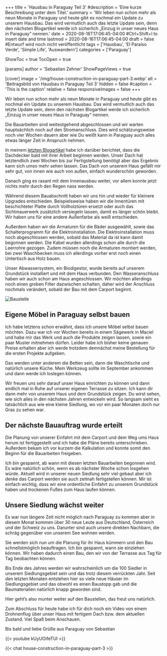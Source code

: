 +++
title = 'Hausbau in Paraguay Teil 3'
#description = 'Eine kurze Beschreibung unter dem Titel.'
summary = 'Wir leben nun schon mehr als neun Monate in Paraguay und heute gibt es nochmal ein Update zu unserem Hausbau. Das wird vermutlich auch das letzte Update sein, denn den nächsten Blogartikel werde ich sicherlich „Einzug in unser neues Haus in Paraguay“ nennen.'
date = 2020-08-16T17:06:45-04:00 #Ctrl+Shift+I to insert date and time
lastmod = 2020-08-16T17:06:45-04:00
draft = false #Entwurf wird noch nicht veröffentlicht
tags = ['Hausbau', 'El Paraiso Verde', 'Simple Life', 'Auswandern']
categories = ['Paraguay']

ShowToc = true
TocOpen = true

[params]
    author = 'Sebastian Zehner'
    ShowPageViews = true

[cover]
    image = '/img/house-construction-in-paraguay-part-3.webp'
    alt = 'Beitragsbild von Hausbau in Paraguay Teil 3'
    hidden = false
    #caption = 'This is the caption'
    relative = false
    responsiveImages = false
+++

Wir leben nun schon mehr als neun Monate in Paraguay und heute gibt es nochmal ein Update zu unserem Hausbau. Das wird vermutlich auch das letzte Update sein, denn den nächsten Blogartikel werde ich sicherlich „Einzug in unser neues Haus in Paraguay“ nennen.

Die Bauarbeiten sind weitestgehend abgeschlossen und wir warten hauptsächlich noch auf den Stromanschluss. Dies wird schätzungsweise noch vier Wochen dauern aber wie Du weißt kann in Paraguay auch alles etwas länger Zeit in Anspruch nehmen.

In meinem [letzten Blogartikel](/de/posts/house-construction-in-paraguay-part-2/) habe ich darüber berichtet, dass die Dachdecker bald mit ihrer Arbeit beginnen werden. Unser Dach hat letztendlich zwei Wochen bis zur Fertigstellung benötigt aber das Ergebnis kann sich umso mehr sehen lassen. Das Dach von unserem Haus gefällt mir sehr gut, von innen wie auch von außen, einfach wunderschön geworden.

Danach ging es rasant mit dem Innenausbau weiter, vor allem konnte jetzt nichts mehr durch den Regen nass werden.

Während diesem Bauabschnitt haben wir uns hin und wieder für kleinere Upgrades entschieden. Beispielsweise haben wir die Innentüren mit beschichteter Platte durch Vollholztüren ersetzt oder auch das Sichtmauerwerk zusätzlich versiegeln lassen, damit es länger schön bleibt. Wir haben uns für eine andere Außenfarbe als weiß entschieden.

Außerdem haben wir die Armaturen für die Bäder ausgewählt, sowie das Schalterprogramm für die Elektroinstallation. Die Elektroinstallation muss noch abgeschlossen werden, sobald das Material da ist kann damit begonnen werden. Die Kabel wurden allerdings schon alle durch die Leerrohre gezogen. Zudem müssen noch die Armaturen montiert werden, bei zwei Waschbecken muss ich allerdings vorher erst noch einen Untertisch aus Holz bauen.

Unser Abwassersystem, ein Biodigestor, wurde bereits auf unserem Grundstück installiert und mit dem Haus verbunden. Den Wasseranschluss haben wir auch schon am Haus angeschlossen. Wir möchten allerdings noch einen groben Filter dazwischen schalten, daher wird der Anschluss nochmals verändert, sobald der Bau mit dem Carport beginnt.

![Baustelle](/img/galleries/house-construction-in-paraguay-part-3/house-construction-in-paraguay-part-3-1.webp)

## Eigene Möbel in Paraguay selbst bauen

Ich habe letztens schon erwähnt, dass ich unsere Möbel selbst bauen möchten. Dazu war ich vor Wochen bereits in einem Sägewerk in Maciel und habe mir das Werk und auch die Produkte zeigen lassen, sowie ein paar Muster mitnehmen dürfen. Leider habe ich bisher keine genauen Preise erhalten aber ich werde trotzdem demnächst meine Bestellung für die ersten Projekte aufgeben.

Das werden unter anderem die Betten sein, dann die Waschtische und natürlich unsere Küche. Mein Werkzeug sollte im September ankommen und dann werde ich loslegen können.

Wir freuen uns sehr darauf unser Haus einrichten zu können und dann endlich mal in Ruhe auf unserer eigenen Terrasse zu sitzen. Ich kann dir dann mehr von unserem Haus und dem Grundstück zeigen. Du wirst sehen, wie sich alles in den nächsten Jahren entwickeln wird. So langsam sieht es tatsächlich aus wie eine kleine Siedlung, wo vor ein paar Monaten doch nur Gras zu sehen war.

## Der nächste Bauauftrag wurde erteilt

Die Planung von unserer Einfahrt mit dem Carport und dem Weg ums Haus herum ist fertiggestellt und ich habe die Pläne bereits unterschrieben. Außerdem bekam ich vor kurzem die Kalkulation und konnte somit den Beginn für die Bauarbeiten freigeben.

Ich bin gespannt, ab wann mit diesen letzten Bauarbeiten begonnen wird. Es wäre natürlich schön, wenn es ab nächster Woche schon losgehen würde. Aktuell wird in unserer neuen Siedlung sehr viel gebaut aber ich denke das Carport werden sie auch zeitnah fertigstellen können. Mir ist einfach wichtig, dass wir eine ordentliche Einfahrt zu unserem Grundstück haben und trockenen Fußes zum Haus laufen können.

## Unsere Siedlung wächst weiter

Es war nun längere Zeit nicht möglich nach Paraguay zu kommen aber in diesem Monat kommen über 30 neue Leute aus Deutschland, Österreich und der Schweiz zu uns. Darunter sind auch unsere direkten Nachbarn, die schräg gegenüber von unserem See wohnen werden.

Sie werden sich nun um die Planung für ihr Haus kümmern und den Bau schnellstmöglich beauftragen. Ich bin gespannt, wann sie einziehen können. Wir haben dadurch einen Bau, den wir von der Terrasse aus Tag für Tag beobachten können.

Bis Ende des Jahres werden wir wahrscheinlich um die 100 Siedler in unserem Siedlungsgebiet sein und das trotz diesem verrückten Jahr. Seit den letzten Monaten entstehen hier so viele neue Häuser im Siedlungsgebiet und das obwohl es einen Baustopp gab und die Baumaterialien natürlich knapp geworden sind.  

Hier geht’s also munter weiter auf den Baustellen, das freut uns natürlich.

Zum Abschluss für heute habe ich für dich noch ein Video von einem Drohnenflug über unser Haus mit fertigem Dach bzw. dem aktuellen Zustand. Viel Spaß beim Anschauen.

Bis bald und liebe Grüße aus Paraguay von Sebastian

{{< youtube kUyUOifeTUI >}}

{{< chat house-construction-in-paraguay-part-3 >}}

